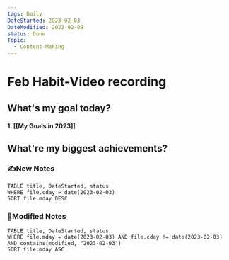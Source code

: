 ```yaml
---
tags: Daily
DateStarted: 2023-02-03
DateModified: 2023-02-09
status: Done
Topic:
  - Content-Making
---
```


# Feb Habit-Video recording

## What's my goal today?

#### 1. [[My Goals in 2023]]

## What're my biggest achievements?

### ✍️New Notes

```dataview
TABLE title, DateStarted, status
WHERE file.cday = date(2023-02-03)
SORT file.mday DESC
```

### 📝Modified Notes

```dataview
TABLE title, DateStarted, status
WHERE file.mday = date(2023-02-03) AND file.cday != date(2023-02-03) AND contains(modified, "2023-02-03")
SORT file.mday ASC
```
